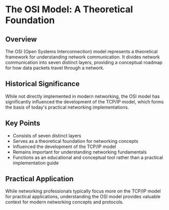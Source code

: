 # The OSI Model: A Theoretical Foundation

## Overview
The OSI (Open Systems Interconnection) model represents a theoretical framework for understanding network communication. It divides network communication into seven distinct layers, providing a conceptual roadmap for how data packets travel through a network.

## Historical Significance
While not directly implemented in modern networking, the OSI model has significantly influenced the development of the TCP/IP model, which forms the basis of today's practical networking implementations.

## Key Points
- Consists of seven distinct layers
- Serves as a theoretical foundation for networking concepts
- Influenced the development of the TCP/IP model
- Remains important for understanding networking fundamentals
- Functions as an educational and conceptual tool rather than a practical implementation guide

## Practical Application
While networking professionals typically focus more on the TCP/IP model for practical applications, understanding the OSI model provides valuable context for modern networking concepts and protocols.